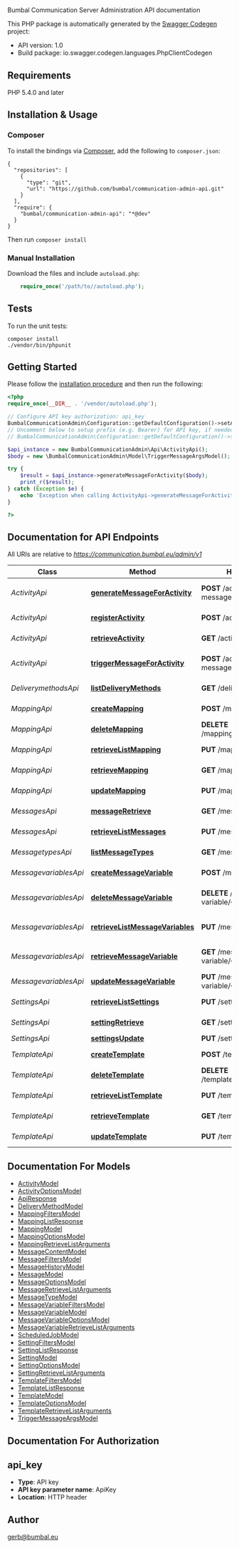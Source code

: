 # 
Bumbal Communication Server Administration API documentation

This PHP package is automatically generated by the [Swagger Codegen](https://github.com/swagger-api/swagger-codegen) project:

- API version: 1.0
- Build package: io.swagger.codegen.languages.PhpClientCodegen

## Requirements

PHP 5.4.0 and later

## Installation & Usage
### Composer

To install the bindings via [Composer](http://getcomposer.org/), add the following to `composer.json`:

```
{
  "repositories": [
    {
      "type": "git",
      "url": "https://github.com/bumbal/communication-admin-api.git"
    }
  ],
  "require": {
    "bumbal/communication-admin-api": "*@dev"
  }
}
```

Then run `composer install`

### Manual Installation

Download the files and include `autoload.php`:

```php
    require_once('/path/to//autoload.php');
```

## Tests

To run the unit tests:

```
composer install
./vendor/bin/phpunit
```

## Getting Started

Please follow the [installation procedure](#installation--usage) and then run the following:

```php
<?php
require_once(__DIR__ . '/vendor/autoload.php');

// Configure API key authorization: api_key
BumbalCommunicationAdmin\Configuration::getDefaultConfiguration()->setApiKey('ApiKey', 'YOUR_API_KEY');
// Uncomment below to setup prefix (e.g. Bearer) for API key, if needed
// BumbalCommunicationAdmin\Configuration::getDefaultConfiguration()->setApiKeyPrefix('ApiKey', 'Bearer');

$api_instance = new BumbalCommunicationAdmin\Api\ActivityApi();
$body = new \BumbalCommunicationAdmin\Model\TriggerMessageArgsModel(); // \BumbalCommunicationAdmin\Model\TriggerMessageArgsModel | Schedule Message Args

try {
    $result = $api_instance->generateMessageForActivity($body);
    print_r($result);
} catch (Exception $e) {
    echo 'Exception when calling ActivityApi->generateMessageForActivity: ', $e->getMessage(), PHP_EOL;
}

?>
```

## Documentation for API Endpoints

All URIs are relative to *https://communication.bumbal.eu/admin/v1*

Class | Method | HTTP request | Description
------------ | ------------- | ------------- | -------------
*ActivityApi* | [**generateMessageForActivity**](docs/Api/ActivityApi.md#generatemessageforactivity) | **POST** /activity/generate-message | Generate a message for an Activity
*ActivityApi* | [**registerActivity**](docs/Api/ActivityApi.md#registeractivity) | **POST** /activity/register | Register an Activity
*ActivityApi* | [**retrieveActivity**](docs/Api/ActivityApi.md#retrieveactivity) | **GET** /activity/{activityId} | Find activity by ID
*ActivityApi* | [**triggerMessageForActivity**](docs/Api/ActivityApi.md#triggermessageforactivity) | **POST** /activity/trigger-message | Trigger a message for an Activity
*DeliverymethodsApi* | [**listDeliveryMethods**](docs/Api/DeliverymethodsApi.md#listdeliverymethods) | **GET** /delivery-method | List all DeliveryMethods
*MappingApi* | [**createMapping**](docs/Api/MappingApi.md#createmapping) | **POST** /mapping | Create a Mapping
*MappingApi* | [**deleteMapping**](docs/Api/MappingApi.md#deletemapping) | **DELETE** /mapping/{mappingId} | Delete a mapping
*MappingApi* | [**retrieveListMapping**](docs/Api/MappingApi.md#retrievelistmapping) | **PUT** /mapping | Retrieve List of Mapping
*MappingApi* | [**retrieveMapping**](docs/Api/MappingApi.md#retrievemapping) | **GET** /mapping/{mappingId} | Retrieve a mapping
*MappingApi* | [**updateMapping**](docs/Api/MappingApi.md#updatemapping) | **PUT** /mapping/{mappingId} | Update an mapping
*MessagesApi* | [**messageRetrieve**](docs/Api/MessagesApi.md#messageretrieve) | **GET** /message/{messageId} | Retrieve a Message
*MessagesApi* | [**retrieveListMessages**](docs/Api/MessagesApi.md#retrievelistmessages) | **PUT** /message | Retrieve List of Messages
*MessagetypesApi* | [**listMessageTypes**](docs/Api/MessagetypesApi.md#listmessagetypes) | **GET** /message-type | List all MessageTypes
*MessagevariablesApi* | [**createMessageVariable**](docs/Api/MessagevariablesApi.md#createmessagevariable) | **POST** /message-variable | Create a MessageVariable
*MessagevariablesApi* | [**deleteMessageVariable**](docs/Api/MessagevariablesApi.md#deletemessagevariable) | **DELETE** /message-variable/{messageVariableId} | Delete a message variables
*MessagevariablesApi* | [**retrieveListMessageVariables**](docs/Api/MessagevariablesApi.md#retrievelistmessagevariables) | **PUT** /message-variable | Retrieve List of Message Variables
*MessagevariablesApi* | [**retrieveMessageVariable**](docs/Api/MessagevariablesApi.md#retrievemessagevariable) | **GET** /message-variable/{messageVariableId} | Retrieve a message variable
*MessagevariablesApi* | [**updateMessageVariable**](docs/Api/MessagevariablesApi.md#updatemessagevariable) | **PUT** /message-variable/{messageVariableId} | Update an MessageVariable
*SettingsApi* | [**retrieveListSettings**](docs/Api/SettingsApi.md#retrievelistsettings) | **PUT** /setting | Retrieve List of Settings
*SettingsApi* | [**settingRetrieve**](docs/Api/SettingsApi.md#settingretrieve) | **GET** /setting/{settingId} | Retrieve a Setting
*SettingsApi* | [**settingsUpdate**](docs/Api/SettingsApi.md#settingsupdate) | **PUT** /setting/{settingId} | Update a Setting
*TemplateApi* | [**createTemplate**](docs/Api/TemplateApi.md#createtemplate) | **POST** /template | Create a Template
*TemplateApi* | [**deleteTemplate**](docs/Api/TemplateApi.md#deletetemplate) | **DELETE** /template/{templateId} | Delete a Template
*TemplateApi* | [**retrieveListTemplate**](docs/Api/TemplateApi.md#retrievelisttemplate) | **PUT** /template | Retrieve List of Templates
*TemplateApi* | [**retrieveTemplate**](docs/Api/TemplateApi.md#retrievetemplate) | **GET** /template/{templateId} | Retrieve a Template
*TemplateApi* | [**updateTemplate**](docs/Api/TemplateApi.md#updatetemplate) | **PUT** /template/{templateId} | Update an Template


## Documentation For Models

 - [ActivityModel](docs/Model/ActivityModel.md)
 - [ActivityOptionsModel](docs/Model/ActivityOptionsModel.md)
 - [ApiResponse](docs/Model/ApiResponse.md)
 - [DeliveryMethodModel](docs/Model/DeliveryMethodModel.md)
 - [MappingFiltersModel](docs/Model/MappingFiltersModel.md)
 - [MappingListResponse](docs/Model/MappingListResponse.md)
 - [MappingModel](docs/Model/MappingModel.md)
 - [MappingOptionsModel](docs/Model/MappingOptionsModel.md)
 - [MappingRetrieveListArguments](docs/Model/MappingRetrieveListArguments.md)
 - [MessageContentModel](docs/Model/MessageContentModel.md)
 - [MessageFiltersModel](docs/Model/MessageFiltersModel.md)
 - [MessageHistoryModel](docs/Model/MessageHistoryModel.md)
 - [MessageModel](docs/Model/MessageModel.md)
 - [MessageOptionsModel](docs/Model/MessageOptionsModel.md)
 - [MessageRetrieveListArguments](docs/Model/MessageRetrieveListArguments.md)
 - [MessageTypeModel](docs/Model/MessageTypeModel.md)
 - [MessageVariableFiltersModel](docs/Model/MessageVariableFiltersModel.md)
 - [MessageVariableModel](docs/Model/MessageVariableModel.md)
 - [MessageVariableOptionsModel](docs/Model/MessageVariableOptionsModel.md)
 - [MessageVariableRetrieveListArguments](docs/Model/MessageVariableRetrieveListArguments.md)
 - [ScheduledJobModel](docs/Model/ScheduledJobModel.md)
 - [SettingFiltersModel](docs/Model/SettingFiltersModel.md)
 - [SettingListResponse](docs/Model/SettingListResponse.md)
 - [SettingModel](docs/Model/SettingModel.md)
 - [SettingOptionsModel](docs/Model/SettingOptionsModel.md)
 - [SettingRetrieveListArguments](docs/Model/SettingRetrieveListArguments.md)
 - [TemplateFiltersModel](docs/Model/TemplateFiltersModel.md)
 - [TemplateListResponse](docs/Model/TemplateListResponse.md)
 - [TemplateModel](docs/Model/TemplateModel.md)
 - [TemplateOptionsModel](docs/Model/TemplateOptionsModel.md)
 - [TemplateRetrieveListArguments](docs/Model/TemplateRetrieveListArguments.md)
 - [TriggerMessageArgsModel](docs/Model/TriggerMessageArgsModel.md)


## Documentation For Authorization


## api_key

- **Type**: API key
- **API key parameter name**: ApiKey
- **Location**: HTTP header


## Author

gerb@bumbal.eu


